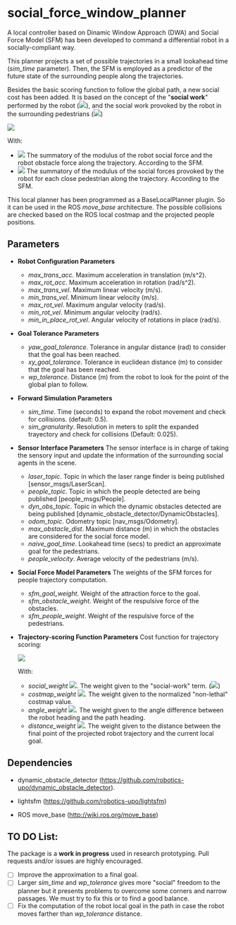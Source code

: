 # social_force_window_planner 
A local controller based on Dinamic Window Approach (DWA) and Social Force Model (SFM) has been developed to command a differential robot in a socially-compliant way.

This planner projects a set of possible trajectories in a small lookahead time (*sim_time* parameter). Then, the SFM is employed as a predictor of the future state of the surrounding people along the trajectories.

Besides the basic scoring function to follow the global path, a new social cost has been added. It is based on the concept of the "**social work**" performed by the robot (<img src="https://render.githubusercontent.com/render/math?math=W_{r}">), and the social work provoked by the robot in the surrounding pedestrians (<img src="https://render.githubusercontent.com/render/math?math=W_{p}">)

<img src="https://render.githubusercontent.com/render/math?math=W_{social} = W_{r} %2B \sum W_{p_{i}}">

With:

- <img src="https://render.githubusercontent.com/render/math?math=W_{r}+"> The summatory of the modulus of the robot social force and the robot obstacle force along the trajectory. According to the SFM.
- <img src="https://render.githubusercontent.com/render/math?math=W_{p}+"> The summatory of the modulus of the social forces provoked by the robot for each close pedestrian along the trajectory. According to the SFM.

This local planner has been programmed as a BaseLocalPlanner plugin. So it can be used in the ROS *move_base* architecture. The possible collisions are checked based on the ROS local costmap and the projected people positions.

## Parameters

* **Robot Configuration Parameters**
	- *max_trans_acc*. Maximum acceleration in translation (m/s^2).
  	- *max_rot_acc*. Maximum acceleration in rotation (rad/s^2).
  	- *max_trans_vel*. Maximum linear velocity (m/s).
  	- *min_trans_vel*. Minimum linear velocity (m/s).
  	- *max_rot_vel*. Maximum angular velocity (rad/s).
  	- *min_rot_vel*. Minimum angular velocity (rad/s).
  	- *min_in_place_rot_vel*. Angular velocity of rotations in place (rad/s).

* **Goal Tolerance Parameters**
	- *yaw_goal_tolerance*. Tolerance in angular distance (rad) to consider that the goal has been reached.
	- *xy_goal_tolerance*. Tolerance in euclidean distance (m) to consider that the goal has been reached.
	- *wp_tolerance*. Distance (m) from the robot to look for the point of the global plan to follow.
  
* **Forward Simulation Parameters**
	- *sim_time*. Time (seconds) to expand the robot movement and check for collisions. (default: 0.5).
	- *sim_granularity*. Resolution in meters to split the expanded trayectory and check for collisions (Default: 0.025).

* **Sensor Interface Parameters**
  The sensor interface is in charge of taking the sensory input and update the information of the surrounding social agents in the scene. 

	- *laser_topic*. Topic in which the laser range finder is being published [sensor_msgs/LaserScan].
	- *people_topic*. Topic in which the people detected are being published [people_msgs/People].
	- *dyn_obs_topic*. Topic in which the dynamic obstacles detected are being published [dynamic_obstacle_detector/DynamicObstacles].
	- *odom_topic*. Odometry topic [nav_msgs/Odometry].
	- *max_obstacle_dist*. Maximum distance (m) in which the obstacles are considered for the social force model.
	- *naive_goal_time*. Lookahead time (secs) to predict an approximate goal for the pedestrians.
	- *people_velocity*. Average velocity of the pedestrians (m/s). 

* **Social Force Model Parameters**
  The weights of the SFM forces for people trajectory computation.
	- *sfm_goal_weight*. Weight of the attraction force to the goal.
	- *sfm_obstacle_weight*. Weight of the respulsive force of the obstacles.
	- *sfm_people_weight*. Weight of the respulsive force of the pedestrians.

* **Trajectory-scoring Function Parameters** 
Cost function for trajectory scoring:

	<img src="https://render.githubusercontent.com/render/math?math=C_{traj} = C_{s} * \omega_{s} %2B C_{cm} * \omega_{cm} %2B C_{a} * \omega_{a} %2B C_{d} * \omega_{d}">

	With:

  - *social_weight <img src="https://render.githubusercontent.com/render/math?math=\omega_{s}">*. The weight given to the "social-work" term. (<img src="https://render.githubusercontent.com/render/math?math=C_{s} = W_{social}">)
  - *costmap_weight <img src="https://render.githubusercontent.com/render/math?math=\omega_{cm}">*. The weight given to the normalized "non-lethal" costmap value.
  - *angle_weight <img src="https://render.githubusercontent.com/render/math?math=\omega_{a}">*. The weight given to the angle difference between the robot heading and the path heading.
  - *distance_weight <img src="https://render.githubusercontent.com/render/math?math=\omega_{d}">*. The weight given to the distance between the final point of the projected robot trajectory and the current local goal.

## Dependencies

- dynamic_obstacle_detector (https://github.com/robotics-upo/dynamic_obstacle_detector).

- lightsfm (https://github.com/robotics-upo/lightsfm)
  
- ROS move_base (http://wiki.ros.org/move_base)


## TO DO List:

The package is a **work in progress** used in research prototyping. Pull requests and/or issues are highly encouraged.

- [ ] Improve the approximation to a final goal.
- [ ] Larger *sim_time* and *wp_tolerance* gives more "social" freedom to the planner but it presents problems to overcome some corners and narrow passages. We must try to fix this or to find a good balance. 
- [ ] Fix the computation of the robot local goal in the path in case the robot moves farther than *wp_tolerance* distance.